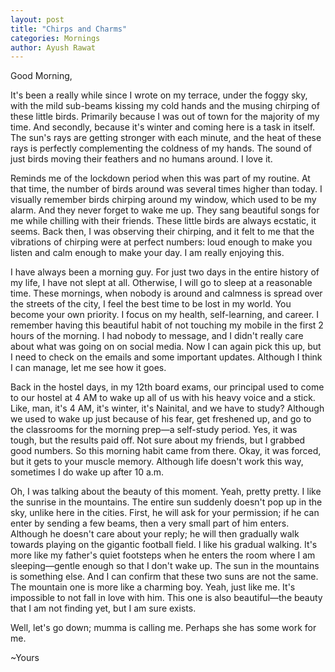 ```yaml
---
layout: post
title: "Chirps and Charms"
categories: Mornings
author: Ayush Rawat
---
```


Good Morning,

It's been a really while since I wrote on my terrace, under the foggy sky, with the mild sub-beams kissing my cold hands and the musing chirping of these little birds. Primarily because I was out of town for the majority of my time. And secondly, because it's winter and coming here is a task in itself. The sun's rays are getting stronger with each minute, and the heat of these rays is perfectly complementing the coldness of my hands. The sound of just birds moving their feathers and no humans around. I love it.
 
Reminds me of the lockdown period when this was part of my routine. At that time, the number of birds around was several times higher than today. I visually remember birds chirping around my window, which used to be my alarm. And they never forget to wake me up. They sang beautiful songs for me while chilling with their friends. These little birds are always ecstatic, it seems. Back then, I was observing their chirping, and it felt to me that the vibrations of chirping were at perfect numbers: loud enough to make you listen and calm enough to make your day. I am really enjoying this.
 
I have always been a morning guy. For just two days in the entire history of my life, I have not slept at all. Otherwise, I will go to sleep at a reasonable time. These mornings, when nobody is around and calmness is spread over the streets of the city, I feel the best time to be lost in my world. You become your own priority. I focus on my health, self-learning, and career. I remember having this beautiful habit of not touching my mobile in the first 2 hours of the morning. I had nobody to message, and I didn't really care about what was going on on social media. Now I can again pick this up, but I need to check on the emails and some important updates. Although I think I can manage, let me see how it goes.
 
Back in the hostel days, in my 12th board exams, our principal used to come to our hostel at 4 AM to wake up all of us with his heavy voice and a stick. Like, man, it's 4 AM, it's winter, it's Nainital, and we have to study? Although we used to wake up just because of his fear, get freshened up, and go to the classrooms for the morning prep—a self-study period. Yes, it was tough, but the results paid off. Not sure about my friends, but I grabbed good numbers. So this morning habit came from there. Okay, it was forced, but it gets to your muscle memory. Although life doesn't work this way, sometimes I do wake up after 10 a.m.
 
Oh, I was talking about the beauty of this moment. Yeah, pretty pretty. I like the sunrise in the mountains. The entire sun suddenly doesn't pop up in the sky, unlike here in the cities. First, he will ask for your permission; if he can enter by sending a few beams, then a very small part of him enters. Although he doesn't care about your reply; he will then gradually walk towards playing on the gigantic football field. I like his gradual walking. It's more like my father's quiet footsteps when he enters the room where I am sleeping—gentle enough so that I don't wake up. The sun in the mountains is something else. And I can confirm that these two suns are not the same. The mountain one is more like a charming boy. Yeah, just like me. It's impossible to not fall in love with him. This one is also beautiful—the beauty that I am not finding yet, but I am sure exists.
 
Well, let's go down; mumma is calling me. Perhaps she has some work for me.
 
~Yours



